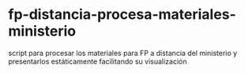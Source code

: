 # fp-distancia-procesa-materiales-ministerio
script para procesar los materiales para FP a distancia del ministerio y presentarlos estáticamente facilitando su visualización
